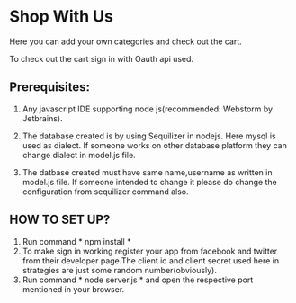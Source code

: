 # Shop With Us

Here you can add your own categories and check out the cart.

To check out the cart sign in with Oauth api used.


## Prerequisites:

1.    Any javascript IDE supporting node js(recommended: Webstorm by Jetbrains).

2.    The database created is by using Sequilizer in nodejs. Here mysql is used as dialect. If someone works on other database platform they can change dialect in model.js file.

3.    The datbase created must have same name,username as written in model.js file. If someone intended to change it please do change the configuration from sequilizer command also.

## HOW TO SET UP?

1.    Run command  * npm install *
2.    To make sign in working register your app from facebook and twitter from their developer page.The client id and client secret used here in strategies are just some random number(obviously).
3.    Run command * node server.js * and open the respective port mentioned in your browser.     
      
